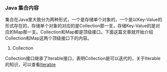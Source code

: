 ### Java 集合内容

集合在Java里大致分为两种形式，一个是存储单个对象的，一个是以Key-Value的形式存在的，存储单个对象的对应的是Collection那一支，存储Key-Value的是对应的Map那一支。Collection和Map都是顶级接口。下面这篇文章就开始介绍Collection和Map这两个顶级接口下的内容。

1. Collection

Collection接口继承了Iterable接口，表明Collection是可以迭代的，关于Iterable的知识，可以查看[Iterable](www.baidu.com)